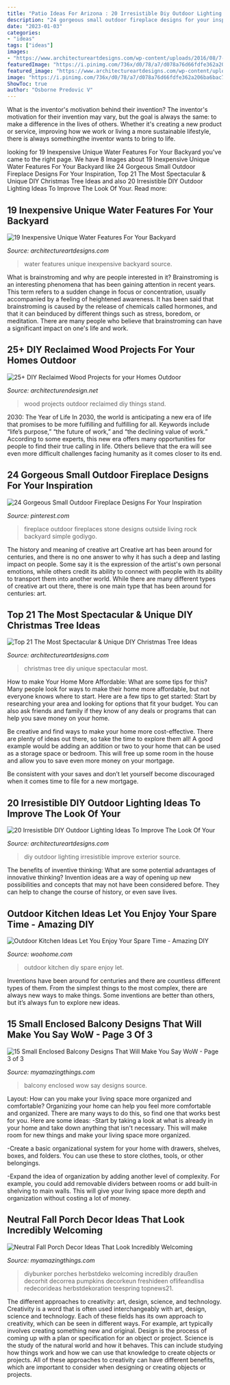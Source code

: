 ```yaml
---
title: "Patio Ideas For Arizona : 20 Irresistible Diy Outdoor Lighting Ideas To Improve The Look Of Your"
description: "24 gorgeous small outdoor fireplace designs for your inspiration"
date: "2023-01-03"
categories:
- "ideas"
tags: ["ideas"]
images:
- "https://www.architectureartdesigns.com/wp-content/uploads/2016/08/7-26.jpg"
featuredImage: "https://i.pinimg.com/736x/d0/78/a7/d078a76d66fdfe362a206ba6bac7f4a0.jpg"
featured_image: "https://www.architectureartdesigns.com/wp-content/uploads/2015/07/1236.jpg"
image: "https://i.pinimg.com/736x/d0/78/a7/d078a76d66fdfe362a206ba6bac7f4a0.jpg"
ShowToc: true
author: "Osborne Predovic V"
---
```



What is the inventor's motivation behind their invention?
The inventor's motivation for their invention may vary, but the goal is always the same: to make a difference in the lives of others. Whether it's creating a new product or service, improving how we work or living a more sustainable lifestyle, there is always somethingthe inventor wants to bring to life.

	

		
looking for 19 Inexpensive Unique Water Features For Your Backyard you've came to the right page. We have 8 Images about 19 Inexpensive Unique Water Features For Your Backyard like 24 Gorgeous Small Outdoor Fireplace Designs For Your Inspiration, Top 21 The Most Spectacular &amp; Unique DIY Christmas Tree Ideas and also 20 Irresistible DIY Outdoor Lighting Ideas To Improve The Look Of Your. Read more:
		
    
## 19 Inexpensive Unique Water Features For Your Backyard

<img loading=lazy src="https://www.architectureartdesigns.com/wp-content/uploads/2015/07/1236.jpg" onerror="this.onerror=null;this.src='https://tse4.mm.bing.net/th?id=OIP.Xkdqd8wP1AQLgu9stFv-5QHaNM&amp;pid=15.1';" alt="19 Inexpensive Unique Water Features For Your Backyard">

_Source: architectureartdesigns.com_

>water features unique inexpensive backyard source. 

	

What is brainstroming and why are people interested in it?
Brainstroming is an interesting phenomena that has been gaining attention in recent years. This term refers to a sudden change in focus or concentration, usually accompanied by a feeling of heightened awareness. It has been said that brainstroming is caused by the release of chemicals called hormones, and that it can beinduced by different things such as stress, boredom, or meditation. There are many people who believe that brainstroming can have a significant impact on one's life and work.

    
## 25+ DIY Reclaimed Wood Projects For Your Homes Outdoor

<img loading=lazy src="http://cdn.architecturendesign.net/wp-content/uploads/2015/05/AD-Outdoor-Reclaimed-Wood-Projects-10.jpg" onerror="this.onerror=null;this.src='https://tse4.mm.bing.net/th?id=OIP.e5gbzuLIR27QwI0Tv3Z8qgHaJ4&amp;pid=15.1';" alt="25+ DIY Reclaimed Wood Projects for your Homes Outdoor">

_Source: architecturendesign.net_

>wood projects outdoor reclaimed diy things stand. 

	

2030: The Year of Life
In 2030, the world is anticipating a new era of life that promises to be more fulfilling and fulfilling for all. Keywords include “life’s purpose,” “the future of work,” and “the declining value of work.” According to some experts, this new era offers many opportunities for people to find their true calling in life. Others believe that the era will see even more difficult challenges facing humanity as it comes closer to its end.

    
## 24 Gorgeous Small Outdoor Fireplace Designs For Your Inspiration

<img loading=lazy src="https://i.pinimg.com/736x/d0/78/a7/d078a76d66fdfe362a206ba6bac7f4a0.jpg" onerror="this.onerror=null;this.src='https://tse1.mm.bing.net/th?id=OIP.hCG6yGI0Imo0q4MCKhFlDwHaJ4&amp;pid=15.1';" alt="24 Gorgeous Small Outdoor Fireplace Designs For Your Inspiration">

_Source: pinterest.com_

>fireplace outdoor fireplaces stone designs outside living rock backyard simple godiygo. 

	

The history and meaning of creative art
Creative art has been around for centuries, and there is no one answer to why it has such a deep and lasting impact on people. Some say it is the expression of the artist's own personal emotions, while others credit its ability to connect with people with its ability to transport them into another world. While there are many different types of creative art out there, there is one main type that has been around for centuries: art.

    
## Top 21 The Most Spectacular &amp; Unique DIY Christmas Tree Ideas

<img loading=lazy src="https://www.architectureartdesigns.com/wp-content/uploads/2014/11/1037.jpg" onerror="this.onerror=null;this.src='https://tse2.mm.bing.net/th?id=OIP.xqn6K-iiJXqObd467olh_QAAAA&amp;pid=15.1';" alt="Top 21 The Most Spectacular &amp; Unique DIY Christmas Tree Ideas">

_Source: architectureartdesigns.com_

>christmas tree diy unique spectacular most. 

	

How to make Your Home More Affordable: What are some tips for this?
Many people look for ways to make their home more affordable, but not everyone knows where to start. Here are a few tips to get started:
Start by researching your area and looking for options that fit your budget. You can also ask friends and family if they know of any deals or programs that can help you save money on your home.

Be creative and find ways to make your home more cost-effective. There are plenty of ideas out there, so take the time to explore them all! A good example would be adding an addition or two to your home that can be used as a storage space or bedroom. This will free up some room in the house and allow you to save even more money on your mortgage.

Be consistent with your saves and don’t let yourself become discouraged when it comes time to file for a new mortgage.

    
## 20 Irresistible DIY Outdoor Lighting Ideas To Improve The Look Of Your

<img loading=lazy src="https://www.architectureartdesigns.com/wp-content/uploads/2016/08/7-26.jpg" onerror="this.onerror=null;this.src='https://tse3.mm.bing.net/th?id=OIP.MY2CA9loMs4tw9V4CtRZDgHaKm&amp;pid=15.1';" alt="20 Irresistible DIY Outdoor Lighting Ideas To Improve The Look Of Your">

_Source: architectureartdesigns.com_

>diy outdoor lighting irresistible improve exterior source. 

	

The benefits of inventive thinking: What are some potential advantages of innovative thinking?
Invention ideas are a way of opening up new possibilities and concepts that may not have been considered before. They can help to change the course of history, or even save lives.

    
## Outdoor Kitchen Ideas Let You Enjoy Your Spare Time - Amazing DIY

<img loading=lazy src="http://www.woohome.com/wp-content/uploads/2014/02/outdoor-kitchen-13.jpg" onerror="this.onerror=null;this.src='https://tse3.mm.bing.net/th?id=OIP.JaFGlW4LzJ85TEIBYJvN8gHaJ4&amp;pid=15.1';" alt="Outdoor Kitchen Ideas Let You Enjoy Your Spare Time - Amazing DIY">

_Source: woohome.com_

>outdoor kitchen diy spare enjoy let. 

	

Inventions have been around for centuries and there are countless different types of them. From the simplest things to the most complex, there are always new ways to make things. Some inventions are better than others, but it’s always fun to explore new ideas.

    
## 15 Small Enclosed Balcony Designs That Will Make You Say WoW - Page 3 Of 3

<img loading=lazy src="http://myamazingthings.com/wp-content/uploads/2017/01/balcony10.jpg" onerror="this.onerror=null;this.src='https://tse1.mm.bing.net/th?id=OIP.6h0qXNUI6PHo3vEzn9WqggHaKf&amp;pid=15.1';" alt="15 Small Enclosed Balcony Designs That Will Make You Say WoW - Page 3 of 3">

_Source: myamazingthings.com_

>balcony enclosed wow say designs source. 

	

Layout: How can you make your living space more organized and comfortable?
Organizing your home can help you feel more comfortable and organized. There are many ways to do this, so find one that works best for you. Here are some ideas:
-Start by taking a look at what is already in your home and take down anything that isn't necessary. This will make room for new things and make your living space more organized.

-Create a basic organizational system for your home with drawers, shelves, boxes, and folders. You can use these to store clothes, tools, or other belongings.

-Expand the idea of organization by adding another level of complexity. For example, you could add removable dividers between rooms or add built-in shelving to main walls. This will give your living space more depth and organization without costing a lot of money.

    
## Neutral Fall Porch Decor Ideas That Look Incredibly Welcoming

<img loading=lazy src="https://myamazingthings.com/wp-content/uploads/2017/10/fall-porch-5.jpg" onerror="this.onerror=null;this.src='https://tse2.mm.bing.net/th?id=OIP.I-TjcpsRypp6Fr2pCDpcPgHaLH&amp;pid=15.1';" alt="Neutral Fall Porch Decor Ideas That Look Incredibly Welcoming">

_Source: myamazingthings.com_

>diybunker porches herbstdeko welcoming incredibly draußen decorhit decorrea pumpkins decorkeun freshideen oflifeandlisa redecorideas herbstdekoration teespring topnews21. 

	

The different approaches to creativity: art, design, science, and technology.
Creativity is a word that is often used interchangeably with art, design, science and technology. Each of these fields has its own approach to creativity, which can be seen in different ways. For example, art typically involves creating something new and original. Design is the process of coming up with a plan or specification for an object or project. Science is the study of the natural world and how it behaves. This can include studying how things work and how we can use that knowledge to create objects or projects. All of these approaches to creativity can have different benefits, which are important to consider when designing or creating objects or projects.


